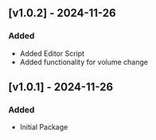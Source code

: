 ## [v1.0.2] - 2024-11-26

### Added

+ Added Editor Script
+ Added functionality for volume change


## [v1.0.1] - 2024-11-26

### Added

+ Initial Package
